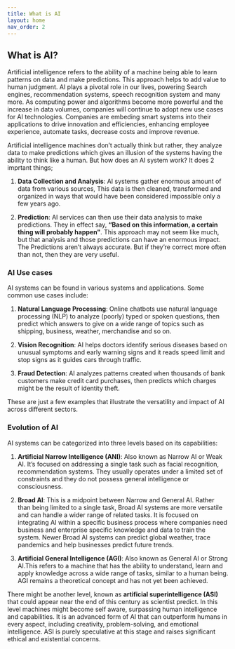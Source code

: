 ```yaml
---
title: What is AI
layout: home
nav_order: 2
---
```


## **What is AI?**

Artificial intelligence refers to the ability of a machine being able to learn patterns on data and make predictions. This approach helps to add value to human judgment. AI plays a pivotal role in our lives, powering Search engines, recommendation systems, speech recognition system and many more. As computing power and algorithms become more powerful and the increase in data volumes, companies will continue to adopt new use cases for AI technologies. Companies are embeding smart systems into their applications to drive innovation and efficiencies, enhancing employee experience, automate tasks, decrease costs and improve revenue. 

Artificial intelligence machines don’t actually think but rather, they analyze data to make predictions which gives an illusion of the systems having the ability to think like a human. But how does an AI system work? It does 2 imprtant things;

1. **Data Collection and Analysis**: AI systems gather enormous amount of data from various sources, This data is then cleaned, transformed and organized in ways that would have been considered impossible only a few years ago.

2. **Prediction**: AI services can then use their data analysis to make predictions. They in effect say, **“Based on this information, a certain thing will probably happen"**. This approach may not seem like much, but that analysis and those predictions can have an enormous impact. The Predictions aren’t always accurate. But if they’re correct more often than not, then they are very useful.

### AI Use cases ###

AI systems can be found in various systems and applications. Some common use cases include:

1. **Natural Language Processing**: Online chatbots use natural language processing (NLP) to analyze (poorly) typed or spoken questions, then predict which answers to give on a wide range of topics such as shipping, business, weather, merchandise and so on.

2. **Vision Recognition**: AI helps doctors identify serious diseases based on unusual symptoms and early warning signs and it reads speed limit and stop signs as it guides cars through traffic.

3. **Fraud Detection**: AI analyzes patterns created when thousands of bank customers make credit card purchases, then predicts which charges might be the result of identity theft.

These are just a few examples that illustrate the versatility and impact of AI across different sectors.

### Evolution of AI ###

AI systems can be categorized into three levels based on its capabilities:

1. **Artificial Narrow Intelligence (ANI)**: Also known as Narrow AI or Weak AI. It’s focused on addressing a single task such as facial recognition, recommendation systems. They usually operates under a limited set of constraints and they do not possess general intelligence or consciousness.

2. **Broad AI**: This is a midpoint between Narrow and General AI. Rather than being limited to a single task, Broad AI systems are more versatile and can handle a wider range of related tasks. It is focused on integrating AI within a specific business process where companies need business and enterprise specific knowledge and data to train the system. Newer Broad AI systems can predict global weather, trace pandemics and help businesses predict future trends. 

3. **Artificial General Intelligence (AGI)**: Also known as General AI or Strong AI.This refers to a machine that has the ability to understand, learn and apply knowledge across a wide range of tasks, similar to a human being. AGI remains a theoretical concept and has not yet been achieved.

There might be another level, known as **artificial superintelligence (ASI)** that could appear near the end of this century as scientist predict. In this level machines might become self aware, surpassing human intelligence and capabilities. It is an advanced form of AI that can outperform humans in every aspect, including creativity, problem-solving, and emotional intelligence. ASI is purely speculative at this stage and raises significant ethical and existential concerns.

